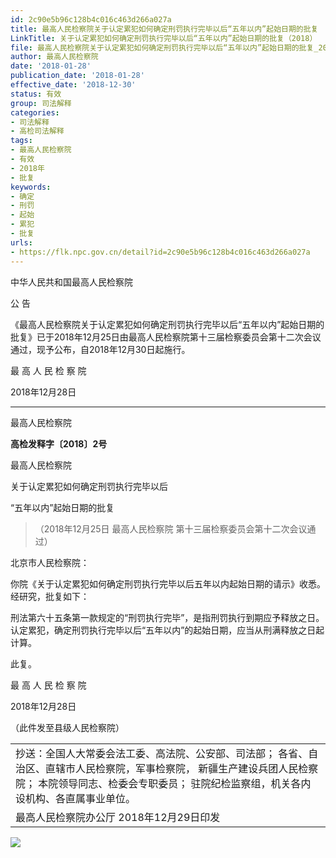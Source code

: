```yaml
---
id: 2c90e5b96c128b4c016c463d266a027a
title: 最高人民检察院关于认定累犯如何确定刑罚执行完毕以后“五年以内”起始日期的批复
LinkTitle: 关于认定累犯如何确定刑罚执行完毕以后“五年以内”起始日期的批复（2018）
file: 最高人民检察院关于认定累犯如何确定刑罚执行完毕以后“五年以内”起始日期的批复_20180128_2c90e5b96c128b4c016c463d266a027a.doc
author: 最高人民检察院
date: '2018-01-28'
publication_date: '2018-01-28'
effective_date: '2018-12-30'
status: 有效
group: 司法解释
categories:
- 司法解释
- 高检司法解释
tags:
- 最高人民检察院
- 有效
- 2018年
- 批复
keywords:
- 确定
- 刑罚
- 起始
- 累犯
- 批复
urls:
- https://flk.npc.gov.cn/detail?id=2c90e5b96c128b4c016c463d266a027a
---
```


中华人民共和国最高人民检察院

公 告

《最高人民检察院关于认定累犯如何确定刑罚执行完毕以后“五年以内”起始日期的批复》已于2018年12月25日由最高人民检察院第十三届检察委员会第十二次会议通过，现予公布，自2018年12月30日起施行。

最 高 人 民 检 察 院

2018年12月28日

---

最高人民检察院

**高检发释字〔2018〕2号**

最高人民检察院

关于认定累犯如何确定刑罚执行完毕以后

“五年以内”起始日期的批复

> （2018年12月25日 最高人民检察院
> 第十三届检察委员会第十二次会议通过）

北京市人民检察院：

你院《关于认定累犯如何确定刑罚执行完毕以后五年以内起始日期的请示》收悉。经研究，批复如下：

刑法第六十五条第一款规定的“刑罚执行完毕”，是指刑罚执行到期应予释放之日。认定累犯，确定刑罚执行完毕以后“五年以内”的起始日期，应当从刑满释放之日起计算。

此复。

最 高 人 民 检 察 院

2018年12月28日

（此件发至县级人民检察院）

|  |
| --- |
| 抄送：全国人大常委会法工委、高法院、公安部、司法部；  各省、自治区、直辖市人民检察院，军事检察院，  新疆生产建设兵团人民检察院；  本院领导同志、检委会专职委员；  驻院纪检监察组，机关各内设机构、各直属事业单位。 |
| 最高人民检察院办公厅 2018年12月29日印发 |

![](../images/2c90e5b96c128b4c016c463d266a027a/image_01.png)

